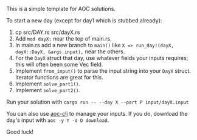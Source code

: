 This is a simple template for AOC solutions.

To start a new day (except for day1 which is stubbed already):

1. cp src/DAY.rs src/dayX.rs
2. Add `mod dayX;` near the top of main.rs.
3. In main.rs add a new branch to `main()` like `X => run_day!(dayX, dayX::DayX, &args.input),` near the others.
4. For the `DayX` struct that day, use whatever fields your inputs requires; this will often been some Vec field.
5. Implement `from_input()` to parse the input string into your `DayX` struct. Iterator functions are great for this.
6. Implement `solve_part1()`.
7. Implement `solve_part2()`.

Run your solution with `cargo run -- --day X --part P input/dayX.input`

You can also use [aoc-cli](https://crates.io/crates/aoc-cli) to manage your inputs. If you do, download the day's input with `aoc -y Y -d D download`.

Good luck!

